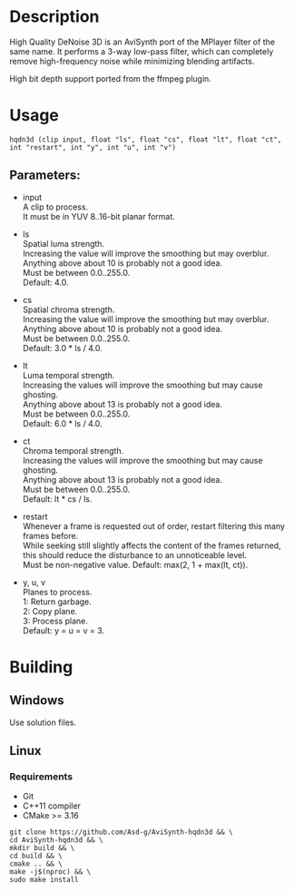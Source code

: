# Description

High Quality DeNoise 3D is an AviSynth port of the MPlayer filter of the same name. It performs a 3-way low-pass filter, which can completely remove high-frequency noise while minimizing blending artifacts.

High bit depth support ported from the ffmpeg plugin.

# Usage

```
hqdn3d (clip input, float "ls", float "cs", float "lt", float "ct", int "restart", int "y", int "u", int "v")
```

## Parameters:

- input\
    A clip to process.\
    It must be in YUV 8..16-bit planar format.
    
- ls\
    Spatial luma strength.\
    Increasing the value will improve the smoothing but may overblur.\
    Anything above about 10 is probably not a good idea.\
    Must be between 0.0..255.0.\
    Default: 4.0.
    
- cs\
    Spatial chroma strength.\
    Increasing the value will improve the smoothing but may overblur.\
    Anything above about 10 is probably not a good idea.\
    Must be between 0.0..255.0.\
    Default: 3.0 \* ls / 4.0.

- lt\
    Luma temporal strength.\
    Increasing the values will improve the smoothing but may cause ghosting.\
    Anything above about 13 is probably not a good idea.\
    Must be between 0.0..255.0.\
    Default: 6.0 \* ls / 4.0.
    
- ct\
    Chroma temporal strength.\
    Increasing the values will improve the smoothing but may cause ghosting.\
    Anything above about 13 is probably not a good idea.\
    Must be between 0.0..255.0.\
    Default: lt \* cs / ls.
    
- restart\
    Whenever a frame is requested out of order, restart filtering this many frames before.\
    While seeking still slightly affects the content of the frames returned, this should reduce the disturbance to an unnoticeable level.\
    Must be non-negative value.
    Default: max(2, 1 + max(lt, ct)).
    
- y, u, v\
    Planes to process.\
    1: Return garbage.\
    2: Copy plane.\
    3: Process plane.\
    Default: y = u = v = 3.
    
# Building

## Windows

Use solution files.

## Linux

### Requirements

- Git
- C++11 compiler
- CMake >= 3.16

```
git clone https://github.com/Asd-g/AviSynth-hqdn3d && \
cd AviSynth-hqdn3d && \
mkdir build && \
cd build && \
cmake .. && \
make -j$(nproc) && \
sudo make install
```
